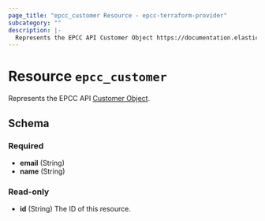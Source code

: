 ```yaml
---
page_title: "epcc_customer Resource - epcc-terraform-provider"
subcategory: ""
description: |-
  Represents the EPCC API Customer Object https://documentation.elasticpath.com/commerce-cloud/docs/api/orders-and-customers/customers/index.html#the-customer-object.
---
```


# Resource `epcc_customer`

Represents the EPCC API [Customer Object](https://documentation.elasticpath.com/commerce-cloud/docs/api/orders-and-customers/customers/index.html#the-customer-object).



## Schema

### Required

- **email** (String)
- **name** (String)

### Read-only

- **id** (String) The ID of this resource.


